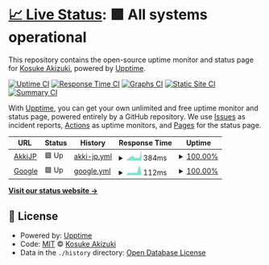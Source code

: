 # [📈 Live Status](https://akkijp.github.io/upptime): <!--live status--> **🟩 All systems operational**

This repository contains the open-source uptime monitor and status page for [Kosuke Akizuki](https://rorono.net/), powered by [Upptime](https://github.com/upptime/upptime).

[![Uptime CI](https://github.com/akkijp/upptime/workflows/Uptime%20CI/badge.svg)](https://github.com/akkijp/upptime/actions?query=workflow%3A%22Uptime+CI%22)
[![Response Time CI](https://github.com/akkijp/upptime/workflows/Response%20Time%20CI/badge.svg)](https://github.com/akkijp/upptime/actions?query=workflow%3A%22Response+Time+CI%22)
[![Graphs CI](https://github.com/akkijp/upptime/workflows/Graphs%20CI/badge.svg)](https://github.com/akkijp/upptime/actions?query=workflow%3A%22Graphs+CI%22)
[![Static Site CI](https://github.com/akkijp/upptime/workflows/Static%20Site%20CI/badge.svg)](https://github.com/akkijp/upptime/actions?query=workflow%3A%22Static+Site+CI%22)
[![Summary CI](https://github.com/akkijp/upptime/workflows/Summary%20CI/badge.svg)](https://github.com/akkijp/upptime/actions?query=workflow%3A%22Summary+CI%22)

With [Upptime](https://upptime.js.org), you can get your own unlimited and free uptime monitor and status page, powered entirely by a GitHub repository. We use [Issues](https://github.com/akkijp/upptime/issues) as incident reports, [Actions](https://github.com/akkijp/upptime/actions) as uptime monitors, and [Pages](https://akkijp.github.io/upptime) for the status page.

<!--start: status pages-->
<!-- This summary is generated by Upptime (https://github.com/upptime/upptime) -->
<!-- Do not edit this manually, your changes will be overwritten -->
<!-- prettier-ignore -->
| URL | Status | History | Response Time | Uptime |
| --- | ------ | ------- | ------------- | ------ |
| <img alt="" src="https://icons.duckduckgo.com/ip3/akki.jp.ico" height="13"> [AkkiJP](https://akki.jp) | 🟩 Up | [akki-jp.yml](https://github.com/akkijp/upptime/commits/HEAD/history/akki-jp.yml) | <details><summary><img alt="Response time graph" src="./graphs/akki-jp/response-time-week.png" height="20"> 384ms</summary><br><a href="https://status.akki.jp/history/akki-jp"><img alt="Response time 332" src="https://img.shields.io/endpoint?url=https%3A%2F%2Fraw.githubusercontent.com%2Fakkijp%2Fupptime%2FHEAD%2Fapi%2Fakki-jp%2Fresponse-time.json"></a><br><a href="https://status.akki.jp/history/akki-jp"><img alt="24-hour response time 104" src="https://img.shields.io/endpoint?url=https%3A%2F%2Fraw.githubusercontent.com%2Fakkijp%2Fupptime%2FHEAD%2Fapi%2Fakki-jp%2Fresponse-time-day.json"></a><br><a href="https://status.akki.jp/history/akki-jp"><img alt="7-day response time 384" src="https://img.shields.io/endpoint?url=https%3A%2F%2Fraw.githubusercontent.com%2Fakkijp%2Fupptime%2FHEAD%2Fapi%2Fakki-jp%2Fresponse-time-week.json"></a><br><a href="https://status.akki.jp/history/akki-jp"><img alt="30-day response time 324" src="https://img.shields.io/endpoint?url=https%3A%2F%2Fraw.githubusercontent.com%2Fakkijp%2Fupptime%2FHEAD%2Fapi%2Fakki-jp%2Fresponse-time-month.json"></a><br><a href="https://status.akki.jp/history/akki-jp"><img alt="1-year response time 332" src="https://img.shields.io/endpoint?url=https%3A%2F%2Fraw.githubusercontent.com%2Fakkijp%2Fupptime%2FHEAD%2Fapi%2Fakki-jp%2Fresponse-time-year.json"></a></details> | <details><summary><a href="https://status.akki.jp/history/akki-jp">100.00%</a></summary><a href="https://status.akki.jp/history/akki-jp"><img alt="All-time uptime 100.00%" src="https://img.shields.io/endpoint?url=https%3A%2F%2Fraw.githubusercontent.com%2Fakkijp%2Fupptime%2FHEAD%2Fapi%2Fakki-jp%2Fuptime.json"></a><br><a href="https://status.akki.jp/history/akki-jp"><img alt="24-hour uptime 100.00%" src="https://img.shields.io/endpoint?url=https%3A%2F%2Fraw.githubusercontent.com%2Fakkijp%2Fupptime%2FHEAD%2Fapi%2Fakki-jp%2Fuptime-day.json"></a><br><a href="https://status.akki.jp/history/akki-jp"><img alt="7-day uptime 100.00%" src="https://img.shields.io/endpoint?url=https%3A%2F%2Fraw.githubusercontent.com%2Fakkijp%2Fupptime%2FHEAD%2Fapi%2Fakki-jp%2Fuptime-week.json"></a><br><a href="https://status.akki.jp/history/akki-jp"><img alt="30-day uptime 100.00%" src="https://img.shields.io/endpoint?url=https%3A%2F%2Fraw.githubusercontent.com%2Fakkijp%2Fupptime%2FHEAD%2Fapi%2Fakki-jp%2Fuptime-month.json"></a><br><a href="https://status.akki.jp/history/akki-jp"><img alt="1-year uptime 100.00%" src="https://img.shields.io/endpoint?url=https%3A%2F%2Fraw.githubusercontent.com%2Fakkijp%2Fupptime%2FHEAD%2Fapi%2Fakki-jp%2Fuptime-year.json"></a></details>
| <img alt="" src="https://icons.duckduckgo.com/ip3/www.google.com.ico" height="13"> [Google](https://www.google.com) | 🟩 Up | [google.yml](https://github.com/akkijp/upptime/commits/HEAD/history/google.yml) | <details><summary><img alt="Response time graph" src="./graphs/google/response-time-week.png" height="20"> 112ms</summary><br><a href="https://status.akki.jp/history/google"><img alt="Response time 103" src="https://img.shields.io/endpoint?url=https%3A%2F%2Fraw.githubusercontent.com%2Fakkijp%2Fupptime%2FHEAD%2Fapi%2Fgoogle%2Fresponse-time.json"></a><br><a href="https://status.akki.jp/history/google"><img alt="24-hour response time 84" src="https://img.shields.io/endpoint?url=https%3A%2F%2Fraw.githubusercontent.com%2Fakkijp%2Fupptime%2FHEAD%2Fapi%2Fgoogle%2Fresponse-time-day.json"></a><br><a href="https://status.akki.jp/history/google"><img alt="7-day response time 112" src="https://img.shields.io/endpoint?url=https%3A%2F%2Fraw.githubusercontent.com%2Fakkijp%2Fupptime%2FHEAD%2Fapi%2Fgoogle%2Fresponse-time-week.json"></a><br><a href="https://status.akki.jp/history/google"><img alt="30-day response time 176" src="https://img.shields.io/endpoint?url=https%3A%2F%2Fraw.githubusercontent.com%2Fakkijp%2Fupptime%2FHEAD%2Fapi%2Fgoogle%2Fresponse-time-month.json"></a><br><a href="https://status.akki.jp/history/google"><img alt="1-year response time 103" src="https://img.shields.io/endpoint?url=https%3A%2F%2Fraw.githubusercontent.com%2Fakkijp%2Fupptime%2FHEAD%2Fapi%2Fgoogle%2Fresponse-time-year.json"></a></details> | <details><summary><a href="https://status.akki.jp/history/google">100.00%</a></summary><a href="https://status.akki.jp/history/google"><img alt="All-time uptime 100.00%" src="https://img.shields.io/endpoint?url=https%3A%2F%2Fraw.githubusercontent.com%2Fakkijp%2Fupptime%2FHEAD%2Fapi%2Fgoogle%2Fuptime.json"></a><br><a href="https://status.akki.jp/history/google"><img alt="24-hour uptime 100.00%" src="https://img.shields.io/endpoint?url=https%3A%2F%2Fraw.githubusercontent.com%2Fakkijp%2Fupptime%2FHEAD%2Fapi%2Fgoogle%2Fuptime-day.json"></a><br><a href="https://status.akki.jp/history/google"><img alt="7-day uptime 100.00%" src="https://img.shields.io/endpoint?url=https%3A%2F%2Fraw.githubusercontent.com%2Fakkijp%2Fupptime%2FHEAD%2Fapi%2Fgoogle%2Fuptime-week.json"></a><br><a href="https://status.akki.jp/history/google"><img alt="30-day uptime 100.00%" src="https://img.shields.io/endpoint?url=https%3A%2F%2Fraw.githubusercontent.com%2Fakkijp%2Fupptime%2FHEAD%2Fapi%2Fgoogle%2Fuptime-month.json"></a><br><a href="https://status.akki.jp/history/google"><img alt="1-year uptime 100.00%" src="https://img.shields.io/endpoint?url=https%3A%2F%2Fraw.githubusercontent.com%2Fakkijp%2Fupptime%2FHEAD%2Fapi%2Fgoogle%2Fuptime-year.json"></a></details>

<!--end: status pages-->

[**Visit our status website →**](https://akkijp.github.io/upptime)

## 📄 License

- Powered by: [Upptime](https://github.com/upptime/upptime)
- Code: [MIT](./LICENSE) © [Kosuke Akizuki](https://rorono.net/)
- Data in the `./history` directory: [Open Database License](https://opendatacommons.org/licenses/odbl/1-0/)
